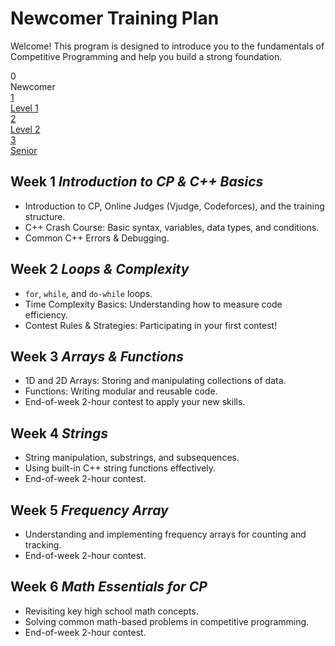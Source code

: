 <div class="hero-section">
  <h1>Newcomer Training Plan</h1>
  <p class="md-typeset hero-subtitle">
    Welcome! This program is designed to introduce you to the fundamentals of Competitive Programming and help you build a strong foundation.
  </p>
</div>

<div class="training-path">
  <div class="path-step active">
    <div class="path-step-icon">0</div>
    <div class="path-step-title">Newcomer</div>
  </div>
  <div class="path-connector"></div>
  <a href="../Level1_training" class="path-step">
    <div class="path-step-icon">1</div>
    <div class="path-step-title">Level 1</div>
  </a>
  <div class="path-connector"></div>
  <a href="../Level2_training" class="path-step">
    <div class="path-step-icon">2</div>
    <div class="path-step-title">Level 2</div>
  </a>
  <div class="path-connector"></div>
  <a href="../Senior_training" class="path-step">
    <div class="path-step-icon">3</div>
    <div class="path-step-title">Senior</div>
  </a>
</div>

<div class="level-section">
  <h2>Week 1 <em>Introduction to CP & C++ Basics</em></h2>
  <ul class="topic-list">
    <li>Introduction to CP, Online Judges (Vjudge, Codeforces), and the training structure.</li>
    <li>C++ Crash Course: Basic syntax, variables, data types, and conditions.</li>
    <li>Common C++ Errors & Debugging.</li>
    </ul>
  </div>

<div class="level-section">
  <h2>Week 2 <em>Loops & Complexity</em></h2>
  <ul class="topic-list">
    <li><code>for</code>, <code>while</code>, and <code>do-while</code> loops.</li>
    <li>Time Complexity Basics: Understanding how to measure code efficiency.</li>
    <li>Contest Rules & Strategies: Participating in your first contest!</li>
    </ul>
  </div>

<div class="level-section">
  <h2>Week 3 <em>Arrays & Functions</em></h2>
  <ul class="topic-list">
    <li>1D and 2D Arrays: Storing and manipulating collections of data.</li>
    <li>Functions: Writing modular and reusable code.</li>
    <li>End-of-week 2-hour contest to apply your new skills.</li>
    </ul>
</div>

<div class="level-section">
  <h2>Week 4 <em>Strings</em></h2>
  <ul class="topic-list">
    <li>String manipulation, substrings, and subsequences.</li>
    <li>Using built-in C++ string functions effectively.</li>
    <li>End-of-week 2-hour contest.</li>
    </ul>
  </div>

<div class="level-section">
  <h2>Week 5 <em>Frequency Array</em></h2>
  <ul class="topic-list">
    <li>Understanding and implementing frequency arrays for counting and tracking.</li>
    <li>End-of-week 2-hour contest.</li>
    </ul>
  </div>

<div class="level-section">
  <h2>Week 6 <em>Math Essentials for CP</em></h2>
  <ul class="topic-list">
    <li>Revisiting key high school math concepts.</li>
    <li>Solving common math-based problems in competitive programming.</li>
    <li>End-of-week 2-hour contest.</li>
  </ul>
</div>
